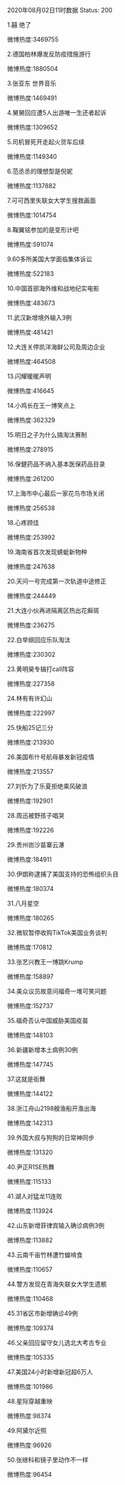 2020年08月02日11时数据
Status: 200

1.囍 绝了

微博热度:3469755

2.德国柏林爆发反防疫措施游行

微博热度:1880504

3.张亚东 世界音乐

微博热度:1469491

4.舅舅回应遭5人出游唯一生还者起诉

微博热度:1309652

5.司机冒死开走起火货车后续

微博热度:1149340

6.范丞丞的理想型是倪妮

微博热度:1137882

7.可可西里失联女大学生搜救画面

微博热度:1014754

8.鞠翼铭参加的是变形计吧

微博热度:591074

9.60多所美国大学面临集体诉讼

微博热度:522183

10.中国首部海外维和战地纪实电影

微博热度:483673

11.武汉新增境外输入3例

微博热度:481421

12.大连关停凯洋海鲜公司及周边企业

微博热度:464508

13.闪耀暖暖声明

微博热度:416645

14.小鸡长在王一博笑点上

微博热度:362329

15.明日之子为什么搞淘汰赛制

微博热度:278915

16.保健药品不纳入基本医保药品目录

微博热度:261200

17.上海市中心最后一家花鸟市场关闭

微博热度:256538

18.心疼顾佳

微博热度:253992

19.海南省首次发现蜻蜓新物种

微博热度:247638

20.天问一号完成第一次轨道中途修正

微博热度:244449

21.大连小伙再进隔离区热出花癣斑

微博热度:236275

22.白举纲回应乐队淘汰

微博热度:230302

23.黄明昊专辑打call阵容

微博热度:227358

24.林有有许幻山

微博热度:222997

25.快船25记三分

微博热度:213930

26.美国布什号航母暴发新冠疫情

微博热度:213557

27.刘忻为了乐夏拒绝乘风破浪

微博热度:192901

28.周迅被野孩子唱哭

微博热度:192226

29.贵州岜沙苗寨云瀑

微博热度:184911

30.伊朗称逮捕了美国支持的恐怖组织头目

微博热度:180374

31.八月星空

微博热度:180265

32.微软暂停收购TikTok美国业务谈判

微博热度:170812

33.张艺兴教王一博跳Krump

微博热度:158897

34.美众议员故意问福奇一堆可笑问题

微博热度:152737

35.福奇否认中国威胁美国疫苗

微博热度:148103

36.新疆新增本土病例30例

微博热度:147745

37.这就是街舞

微博热度:144122

38.浙江舟山2198艘渔船开渔出海

微博热度:142313

39.外国大叔与狗狗的日常神同步

微博热度:131320

40.尹正R1SE热舞

微博热度:115133

41.湖人对猛龙11连败

微博热度:113924

42.山东新增菲律宾输入确诊病例3例

微博热度:113882

43.云南千亩竹林遭竹蝗啃食

微博热度:110657

44.警方发现在青海失联女大学生遗骸

微博热度:110468

45.31省区市新增确诊49例

微博热度:109374

46.父亲回应留守女儿选北大考古专业

微博热度:105335

47.美国24小时新增新冠超6万人

微博热度:101986

48.星际穿越重映

微博热度:98374

49.阿黛尔近照

微博热度:96926

50.张继科和镜子里动作不一样

微博热度:96454

